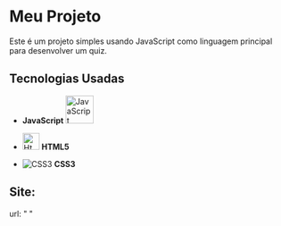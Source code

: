 # Meu Projeto

Este é um projeto simples usando JavaScript como linguagem principal para desenvolver um quiz.

## Tecnologias Usadas

-  **JavaScript** <img src="https://www.freepnglogos.com/uploads/javascript-png/javascript-logo-transparent-logo-javascript-images-3.png" alt="JavaScript" width="50">


- <img src="https://upload.wikimedia.org/wikipedia/commons/thumb/6/62/CSS3_logo.svg/2048px-CSS3_logo.svg.png" alt="Html" width="30"> **HTML5**
- ![CSS3](./images/css3.png) **CSS3**

## Site:
url: " "


